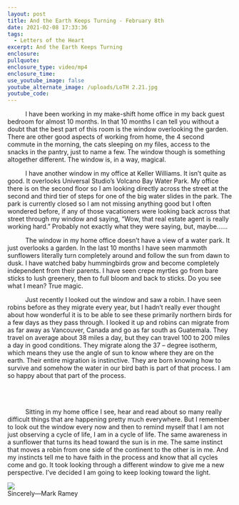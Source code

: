 ```yaml
---
layout: post
title: And the Earth Keeps Turning - February 8th
date: 2021-02-08 17:33:36
tags:
  - Letters of the Heart
excerpt: And the Earth Keeps Turning
enclosure:
pullquote:
enclosure_type: video/mp4
enclosure_time:
use_youtube_image: false
youtube_alternate_image: /uploads/LoTH 2.21.jpg
youtube_code:
---
```


<p style="text-indent: 40px;">I have been working in my make-shift home office in my back guest bedroom for almost 10 months. In that 10 months I can tell you without a doubt that the best part of this room is the window overlooking the garden. There are other good aspects of working from home, the 4 second commute in the morning, the cats sleeping on my files, access to the snacks in the pantry, just to name a few. The window though is something altogether different. The window is, in a way, magical.</p>

<p style="text-indent: 40px;">I have another window in my office at Keller Williams. It isn’t quite as good. It overlooks Universal Studio’s Volcano Bay Water Park. My office there is on the second floor so I am looking directly across the street at the second and third tier of steps for one of the big water slides in the park. The park is currently closed so I am not missing anything good but I often wondered before, if any of those vacationers were looking back across that street through my window and saying, “Wow, that real estate agent is really working hard.” Probably not exactly what they were saying, but, maybe……</p>

<p style="text-indent: 40px;">The window in my home office doesn’t have a view of a water park. It just overlooks a garden. In the last 10 months I have seen mammoth sunflowers literally turn completely around and follow the sun from dawn to dusk. I have watched baby hummingbirds grow and become completely independent from their parents. I have seen crepe myrtles go from bare sticks to lush greenery, then to full bloom and back to sticks. Do you see what I mean? True magic. </p>

<p style="text-indent: 40px;">Just recently I looked out the window and saw a robin. I have seen robins before as they migrate every year, but I hadn’t really ever thought about how wonderful it is to be able to see these primarily northern birds for a few days as they pass through. I looked it up and robins can migrate from as far away as Vancouver, Canada and go as far south as Guatemala. They travel on average about 38 miles a day, but they can travel 100 to 200 miles a day in good conditions. They migrate along the 37 – degree isotherm, which means they use the angle of sun to know where they are on the earth. Their entire migration is instinctive. They are born knowing how to survive and somehow the water in our bird bath is part of that process. I am so happy about that part of the process.</p>

<div class="row" style="margin: 4rem 0;">
  <div class="col-sm-8">
    <p style="text-indent: 40px;">Sitting in my home office I see, hear and read about so many really difficult things that are happening pretty much everywhere. But I remember to look out the window every now and then to remind myself that I am not just observing a cycle of life, I am in a cycle of life. The same awareness in a sunflower that turns its head toward the sun is in me. The same instinct that moves a robin from one side of the continent to the other is in me. And my instincts tell me to have faith in the process and know that all cycles come and go. It took looking through a different window to give me a new perspective. I’ve decided I am going to keep looking toward the light.</p>
  <div class="col-sm-4">
     <img src="https://d1qmdf3vop2l07.cloudfront.net/modest-salamander.cloudvent.net/hash-store/7211a79c326df25f64139c54f41e00bb.jpg">
  </div>
</div>
Sincerely&#151;Mark Ramey